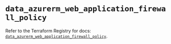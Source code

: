 # `data_azurerm_web_application_firewall_policy`

Refer to the Terraform Registry for docs: [`data_azurerm_web_application_firewall_policy`](https://registry.terraform.io/providers/hashicorp/azurerm/4.13.0/docs/data-sources/web_application_firewall_policy).
